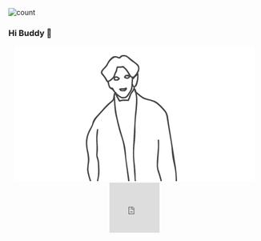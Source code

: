 ![count](https://visitor-badge.laobi.icu/badge?page_id=https://github.com/CarryChang)

### Hi  Buddy 👋 
<div align=center><img  src="https://github.com/CarryChang/CarryChang/blob/master/cai.gif">

 <iframe frameborder="no" marginwidth="0" marginheight="0" width=100 height=100 src="https://music.163.com/outchain/player?type=2&id=1426022019&auto=0&height=66"></iframe></div>


<!--
**CarryChang/CarryChang** is a ✨ _special_ ✨ repository because its `README.md` (this file) appears on your GitHub profile.

Here are some ideas to get you started:

- 🔭 I’m currently working on ...
- 🌱 I’m currently learning ...
- 👯 I’m looking to collaborate on ...
- 🤔 I’m looking for help with ...
- 💬 Ask me about ...
- 📫 How to reach me: ...
- 😄 Pronouns: ...
- ⚡ Fun fact: ...
-->

